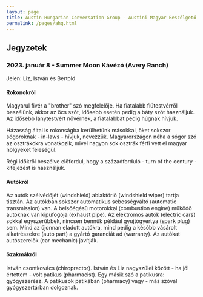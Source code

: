 ```yaml
---
layout: page
title: Austin Hungarian Conversation Group - Austini Magyar Beszélgető Csoport
permalink: /pages/ahg.html
---
```


## Jegyzetek

### 2023. január 8 - Summer Moon Kávézó (Avery Ranch)

Jelen: Liz, István és Bertold

#### Rokonokról

Magyarul fivér a "brother" szó megfelelője. Ha fiatalabb fiútestvérről beszélünk, akkor az öcs szót, idősebb esetén pedig a báty szót használjuk. Az idősebb lánytestvért nővérnek, a fiatalabbat pedig húgnak hívjuk.

Házasság által is rokonságba kerülhetünk másokkal, őket sokszor sógoroknak - in-laws - hívjuk, nevezzük. Magyarországon néha a sógor szó az osztrákokra vonatkozik, mivel nagyon sok osztrák férfi vett el magyar hölgyeket feleségül.

Régi időkről beszélve előfordul, hogy a századforduló - turn of the century - kifejezést is használjuk.

#### Autókról

Az autók szélvédőjét (windshield) ablaktörlő (windshield wiper) tartja tisztán. Az autókban sokszor automatikus sebességváltó (automatic transmission) van. A belsőégésű motorokkal (combustion engine) működő autóknak van kipufogója (exhaust pipe). Az elektromos autók (electric cars) sokkal egyszerűbbek, nincsen bennük például gyujtógyertya (spark plug) sem. Mind az újonnan eladott autókra, mind pedig a később vásárolt alkatrészekre (auto part) a gyártó garanciát ad (warranty). Az autókat autószerelők (car mechanic) javítják.

#### Szakmákról

István csontkovács (chiropractor). István és Liz nagyszülei között - ha jól értettem - volt patikus (pharmacist). Egy másik szó a patikusra: gyógyszerész. A patikusok patikában (pharmacy) vagy - más szóval gyógyszertárban dolgoznak.
